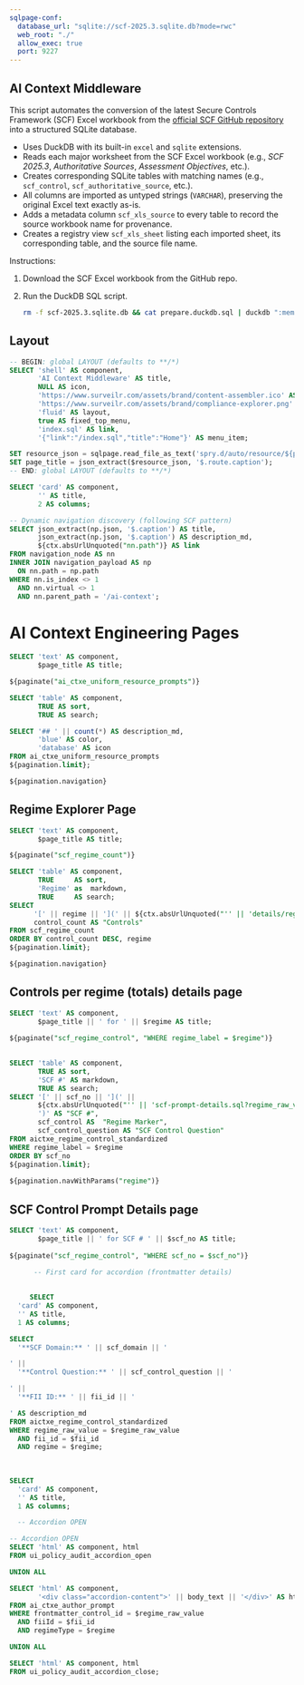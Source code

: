 ```yaml
---
sqlpage-conf:
  database_url: "sqlite://scf-2025.3.sqlite.db?mode=rwc"
  web_root: "./"
  allow_exec: true
  port: 9227
---
```

## AI Context Middleware

This script automates the conversion of the latest Secure Controls Framework
(SCF) Excel workbook from the
[official SCF GitHub repository](https://github.com/securecontrolsframework/securecontrolsframework)
into a structured SQLite database.

- Uses DuckDB with its built-in `excel` and `sqlite` extensions.
- Reads each major worksheet from the SCF Excel workbook (e.g., _SCF 2025.3_,
  _Authoritative Sources_, _Assessment Objectives_, etc.).
- Creates corresponding SQLite tables with matching names (e.g., `scf_control`,
  `scf_authoritative_source`, etc.).
- All columns are imported as untyped strings (`VARCHAR`), preserving the
  original Excel text exactly as-is.
- Adds a metadata column `scf_xls_source` to every table to record the source
  workbook name for provenance.
- Creates a registry view `scf_xls_sheet` listing each imported sheet, its
  corresponding table, and the source file name.

Instructions:

1. Download the SCF Excel workbook from the GitHub repo.
2. Run the DuckDB SQL script.

   ```bash
   rm -f scf-2025.3.sqlite.db && cat prepare.duckdb.sql | duckdb ":memory:"
   ```

## Layout

```sql LAYOUT
-- BEGIN: global LAYOUT (defaults to **/*)
SELECT 'shell' AS component,
       'AI Context Middleware' AS title,
       NULL AS icon,
       'https://www.surveilr.com/assets/brand/content-assembler.ico' AS favicon,
       'https://www.surveilr.com/assets/brand/compliance-explorer.png' AS image,
       'fluid' AS layout,
       true AS fixed_top_menu,
       'index.sql' AS link,
       '{"link":"/index.sql","title":"Home"}' AS menu_item;

SET resource_json = sqlpage.read_file_as_text('spry.d/auto/resource/${path}.auto.json');
SET page_title = json_extract($resource_json, '$.route.caption');
-- END: global LAYOUT (defaults to **/*)
```

```sql index.sql { route: { caption: "Home" } }
SELECT 'card' AS component,
       '' AS title,
       2 AS columns;

-- Dynamic navigation discovery (following SCF pattern)
SELECT json_extract(np.json, '$.caption') AS title,
       json_extract(np.json, '$.caption') AS description_md,
       ${ctx.absUrlUnquoted("nn.path")} AS link
FROM navigation_node AS nn
INNER JOIN navigation_payload AS np
  ON nn.path = np.path
WHERE nn.is_index <> 1 
  AND nn.virtual <> 1 
  AND nn.parent_path = '/ai-context';
```

# AI Context Engineering Pages



```sql ai-context/opsfolio.sql { route: { caption: "OpsFolio Prompts" } }
SELECT 'text' AS component,
       $page_title AS title;

${paginate("ai_ctxe_uniform_resource_prompts")}

SELECT 'table' AS component,
       TRUE AS sort,
       TRUE AS search;

SELECT '## ' || count(*) AS description_md,
       'blue' AS color,
       'database' AS icon
FROM ai_ctxe_uniform_resource_prompts
${pagination.limit};

${pagination.navigation}
```

## Regime Explorer Page

```sql ai-context/scf-explorer.sql { route: { caption: "SCF Control Regimes" } }
SELECT 'text' AS component,
       $page_title AS title;

${paginate("scf_regime_count")}

SELECT 'table' AS component,
       TRUE     AS sort,
       'Regime' as  markdown,
       TRUE     AS search;              
SELECT
      '[' || regime || '](' || ${ctx.absUrlUnquoted("'' || 'details/regime.sql?regime=' || replace(replace(replace(regime, ' ', '%20'), '&', '%26'), '#', '%23') || ''")} || ')' AS "Regime", 
      control_count AS "Controls"
FROM scf_regime_count
ORDER BY control_count DESC, regime
${pagination.limit};

${pagination.navigation}
```

## Controls per regime (totals) details page
 
```sql ai-context/details/regime.sql { route: { caption: "Controls per regime (totals) details" } }
SELECT 'text' AS component,
       $page_title || ' for ' || $regime AS title;
 
${paginate("scf_regime_control", "WHERE regime_label = $regime")}

 
SELECT 'table' AS component,
       TRUE AS sort,
       'SCF #' AS markdown,
       TRUE AS search; 
SELECT '[' || scf_no || '](' ||
       ${ctx.absUrlUnquoted("'' || 'scf-prompt-details.sql?regime_raw_value=' || replace(replace(replace(replace(replace(replace(replace(replace(regime_raw_value, '/', '%2F'), '.', '%2E'), ')', '%29'), '(', '%28'), '#', '%23'), '&', '%26'), ' ', '%20'), char(10), '') || '&regime=' || replace(replace(replace(replace(regime_label, '/', '%2F'), '#', '%23'), '&', '%26'), ' ', '%20') || '&fii_id=' || fii_id || ''")} ||
       ')' AS "SCF #",
       scf_control AS  "Regime Marker",
       scf_control_question AS "SCF Control Question"
FROM aictxe_regime_control_standardized
WHERE regime_label = $regime
ORDER BY scf_no
${pagination.limit};
 
${pagination.navWithParams("regime")}
```
 
## SCF Control Prompt Details page
 
```sql ai-context/details/scf-prompt-details.sql { route: { caption: "SCF Prompt Details" } }
SELECT 'text' AS component,
       $page_title || ' for SCF # ' || $scf_no AS title;
 
${paginate("scf_regime_control", "WHERE scf_no = $scf_no")}

      -- First card for accordion (frontmatter details)
   
     
     SELECT
  'card' AS component,
  '' AS title,
  1 AS columns;

SELECT 
  '**SCF Domain:** ' || scf_domain || '

' || 
  '**Control Question:** ' || scf_control_question || '

' || 
  '**FII ID:** ' || fii_id || '

' AS description_md 
FROM aictxe_regime_control_standardized 
WHERE regime_raw_value = $regime_raw_value 
  AND fii_id = $fii_id 
  AND regime = $regime;
     
      
 
SELECT
  'card' AS component,
  '' AS title,
  1 AS columns;

  -- Accordion OPEN

-- Accordion OPEN
SELECT 'html' AS component, html
FROM ui_policy_audit_accordion_open 

UNION ALL 

SELECT 'html' AS component, 
       '<div class="accordion-content">' || body_text || '</div>' AS html
FROM ai_ctxe_author_prompt 
WHERE frontmatter_control_id = $regime_raw_value 
  AND fiiId = $fii_id 
  AND regimeType = $regime 

UNION ALL 

SELECT 'html' AS component, html
FROM ui_policy_audit_accordion_close;

```

